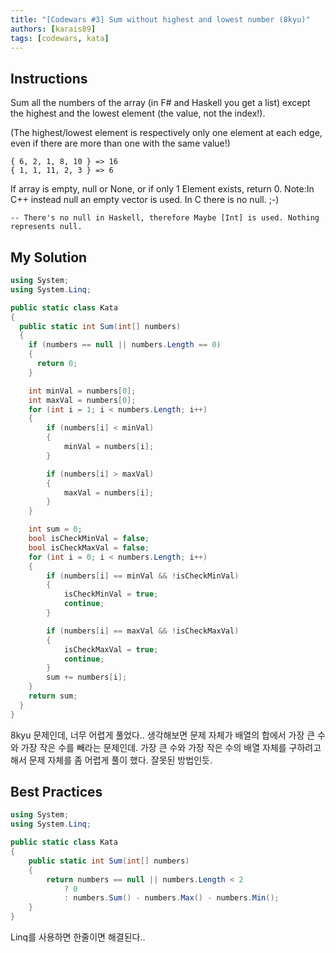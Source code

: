 ```yaml
---
title: "[Codewars #3] Sum without highest and lowest number (8kyu)"
authors: [karais89]
tags: [codewars, kata]
---
```



## Instructions

Sum all the numbers of the array (in F# and Haskell you get a list) except the highest and the lowest element (the value, not the index!).

(The highest/lowest element is respectively only one element at each edge, even if there are more than one with the same value!)

```
{ 6, 2, 1, 8, 10 } => 16
{ 1, 1, 11, 2, 3 } => 6
```

If array is empty, null or None, or if only 1 Element exists, return 0.
Note:In C++ instead null an empty vector is used. In C there is no null. ;-) 

```
-- There's no null in Haskell, therefore Maybe [Int] is used. Nothing represents null.
```

## My Solution

```csharp
using System;
using System.Linq;

public static class Kata
{
  public static int Sum(int[] numbers)
  {
    if (numbers == null || numbers.Length == 0)
    {
      return 0;
    }

    int minVal = numbers[0];
    int maxVal = numbers[0];
    for (int i = 1; i < numbers.Length; i++)
    {
        if (numbers[i] < minVal)
        {
            minVal = numbers[i];
        }

        if (numbers[i] > maxVal)
        {
            maxVal = numbers[i];
        }
    }

    int sum = 0;
    bool isCheckMinVal = false;
    bool isCheckMaxVal = false;
    for (int i = 0; i < numbers.Length; i++)
    {
        if (numbers[i] == minVal && !isCheckMinVal)
        {
            isCheckMinVal = true;
            continue;
        }

        if (numbers[i] == maxVal && !isCheckMaxVal)
        {
            isCheckMaxVal = true;
            continue;
        }
        sum += numbers[i];
    }
    return sum;
  }
}
```

8kyu 문제인데, 너무 어렵게 풀었다..
생각해보면 문제 자체가 배열의 합에서 가장 큰 수와 가장 작은 수를 빼라는 문제인데.
가장 큰 수와 가장 작은 수의 배열 자체를 구하려고 해서 문제 자체를 좀 어렵게 풀이 했다.
잘못된 방법인듯.

## Best Practices

```csharp
using System;
using System.Linq;

public static class Kata
{
    public static int Sum(int[] numbers)
    {
        return numbers == null || numbers.Length < 2
            ? 0
            : numbers.Sum() - numbers.Max() - numbers.Min();
    }
}
```

Linq를 사용하면 한줄이면 해결된다..